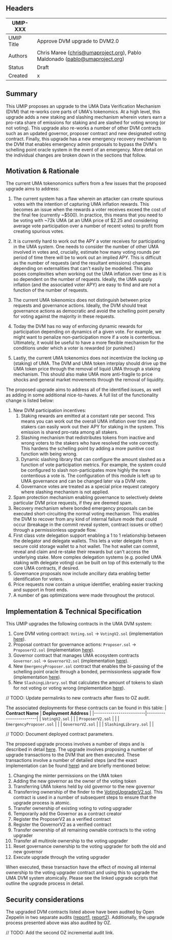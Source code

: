 ## Headers

| UMIP-XXX    |                                                                                            |
| ---------- | ------------------------------------------------------------------------------------------ |
| UMIP Title | Approve DVM upgrade to DVM2.0                                  |
| Authors    | Chris Maree (chris@umaproject.org), Pablo Maldonado (pablo@umaproject.org)       |
| Status     | Draft                                                                                     |
| Created    | x                                                                          |

## Summary

This UMIP proposes an upgrade to the UMA Data Verification Mechanism (DVM) that re-works core parts of UMA's tokenomics.
At a high level, this upgrade adds a new staking and slashing mechanism wherein voters earn a pro-rata share of emissions
 for staking and are slashed for voting wrong (or not voting). This upgrade also re-works a number of other DVM contracts
 such as an updated governor, proposer contract and new designated voting contract. Finally, this upgrade has a new
 emergency recovery mechanism to the DVM that enables emergency admin proposals to bypass the DVM's schelling point 
 oracle system in the event of an emergency. More detail on the individual changes are broken down in the sections that
 follow.

## Motivation & Rationale
The current UMA tokenonomics suffers from a few issues that the proposed upgrade aims to address: 

1. The current system has a flaw wherein an attacker can create spurious votes with the intention of capturing UMA inflation
rewards. This becomes an issue when the rewards a voter receives exceed the cost of the final fee (currently ~$500).
In practice, this means that you need to be voting with ~72k UMA (at an UMA price of $2.25 and considering average vote
participation over a number of recent votes) to profit from creating spurious votes.

2. It is currently hard to work out the APY a voter receives for participating in the UMA system. One needs to consider
the number of other UMA involved in votes and, crucially, estimate how many voting rounds per period of time there will be
to work out an implied APY. This is difficult as the number of requests (and the resultant emissions) changes depending
on externalities that can't easily be modelled. This also poses complexities when working out the UMA inflation over time as
it is so dependent on the number of requests. Ideally, the UMA supply inflation (and the associated voter APY) are easy
to find and are not a function of the number of requests. 

3. The current UMA tokenomics does not distinguish between price requests and governance actions. Ideally, the DVM
should treat governance actions as democratic and avoid the schelling point penalty for voting against the majority in these
requests.

4. Today the DVM has no way of enforcing dynamic rewards for participation depending on dynamics of a given vote.
For example, we might want to penalize non-participation more if a vote is contentious. Ultimately, it would be useful to
have a more flexible mechanism for the conditions under which a voter is rewarded (or punished.)

5. Lastly, the current UMA tokenomics does not incentivize the locking up (staking) of UMA. The DVM and UMA token interplay
should drive up the UMA token price through the removal of liquid UMA through a staking mechanism. This should also make
UMA more anti-fragile to price shocks and general market movements through the removal of liquidity.

The proposed upgrade aims to address all of the identified issues, as well as adding in some additional nice-to-haves. A
full list of the functionality change is listed below:

1. New DVM participation incentives:
    1. Staking rewards are emitted at a constant rate per second. This means you can work out the overall UMA inflation over time and stakers can easily work out their APY for staking in the system. This emission is shared pro-rata among all stakers.
    2. Slashing mechanism that redistributes tokens from inactive and wrong voters to the stakers who have resolved the vote correctly. This hardens the schelling point by adding a more punitive cost function with being wrong.
    3. Dynamic slashing library that can configure the amount slashed as a function of vote participation metrics. For example, the system could be configured to slash non-participates more highly the more contentious a vote is. The configuration of this module is left up to UMA governance and can be changed later via a DVM vote.
    4. Governance votes are treated as a special price request category where slashing mechanism is not applied.
2. Spam protection mechanism enabling governance to selectively delete particular DVM price requests, if they are deemed spam.
3. Recovery mechanism where bonded emergency proposals can be executed short-circuiting the normal voting mechanism. This enables the DVM to recover from any kind of internal failure mode that could occur (breakage in the commit reveal system, contract issues or other) through a permissionless upgrade flow.
4. First class vote delegation support enabling a 1 to 1 relationship between the delegator and delegate wallets. This lets a voter delegate from a secure cold storage wallet to a hot wallet. The hot wallet can commit, reveal and claim and re-stake their rewards but can't access the underlying stake. More complex delegation systems (e.g. pooled UMA staking with delegate voting) can be built on top of this externally to the core UMA contracts, if desired.
5. Governance proposals now include ancillary data enabling better identification for voters.
6. Price requests now contain a unique identifier, enabling easier tracking and support in front ends.
7. A number of gas optimizations were made throughout the protocol.

## Implementation & Technical Specification
This UMIP upgrades the following contracts in the UMA DVM system:
1. Core DVM voting contract: `Voting.sol` → `VotingV2.sol` (implementation [here](https://github.com/UMAprotocol/protocol/blob/17de20eb9d43243ff8151fe3dfff19d0423bd87c/packages/core/contracts/oracle/implementation/VotingV2.sol)).
2. Proposal contract for governance actions: `Proposer.sol` → `ProposerV2.sol` (implementation [here](https://github.com/UMAprotocol/protocol/blob/master/packages/core/contracts/oracle/implementation/ProposerV2.sol)).
3. Governor contract that manages UMA ecosystem contracts `Governor.sol` → `GovernorV2.sol` (implementation [here](https://github.com/UMAprotocol/protocol/blob/master/packages/core/contracts/oracle/implementation/GovernorV2.sol)).
4. New `EmergencyProposer.sol` contract that enables the bi-passing of the schelling point oracle through a bonded, permissionless upgrade flow (implementation [here](https://github.com/UMAprotocol/protocol/blob/17de20eb9d43243ff8151fe3dfff19d0423bd87c/packages/core/contracts/oracle/implementation/EmergencyProposer.sol)).
5. New `SlashingLibrary.sol` that calculates the amount of tokens to slash for not voting or voting wrong (implementation [here](https://github.com/UMAprotocol/protocol/blob/17de20eb9d43243ff8151fe3dfff19d0423bd87c/packages/core/contracts/oracle/implementation/SlashingLibrary.sol)).

// TODO: Update permalinks to new contracts after fixes to OZ audit.

The associated deployments for these contracts can be found in this table:
| **Contract Name**       | **Deployment Address** |
|-------------------------|------------------------|
| `VotingV2.sol`          |                        |
| `ProposerV2.sol`        |                        |
| `EmergencyProposer.sol` |                        |
| `GovernorV2.sol`        |                        |
| `SlashingLibrary.sol`   |                        |

// TODO: Document deployed contract parameters.

The proposed upgrade process involves a number of steps and is described in detail [here](https://github.com/UMAprotocol/protocol/blob/master/packages/scripts/src/upgrade-tests/voting2/readme.md). The upgrade involves proposing a number of upgrade transactions to the DVM that are then executed. These transactions involve a number of detailed steps (and the exact implementation can be found [here](https://github.com/UMAprotocol/protocol/blob/25d22a9088a64da8f6783130c65d717a9104015d/packages/scripts/src/upgrade-tests/voting2/1_Propose.ts)) and are briefly mentioned below:
1. Changing the minter permissions on the UMA token
2. Adding the new governor as the owner of the voting token
3. Transferring UMA tokens held by old governor to the new governor
4. Transferring ownership of the finder to the [VotingUpgraderV2.sol](https://github.com/UMAprotocol/protocol/blob/master/packages/core/contracts/umip-helpers/VotingUpgraderV2.sol). This contract is used in a number of subsequent steps to ensure that the upgrade process is atomic.
5. Transfer ownership of existing voting to voting upgrader
6. Temporarily add the Governor as a contract creator
7. Register the ProposerV2 as a verified contract
8. Register the GovernorV2 as a verified contract
9. Transfer ownership of all remaining ownable contracts to the voting upgrader
10. Transfer all multirole ownership to the voting upgrader
11. Reset governance ownership to the voting upgrader for both the old and new governor
12. Execute upgrade through the voting upgrader


When executed, these transaction have the effect of moving all internal ownership to the voting upgrader contract and using this to upgrade the UMA DVM system atomically. Please see the linked upgrade scripts that outline the upgrade process in detail.





## Security considerations
The upgraded DVM contracts listed above have been audited by Open Zeppelin in two separate audits ([report1](https://blog.openzeppelin.com/uma-dvm-2-0-audit/), [report2](https://blog.openzeppelin.com/uma-dvm-2-0-incremental-audit/)). Additionally, the upgrade process presented above was also audited by OZ.

// TODO: Add the second OZ incremental audit link.